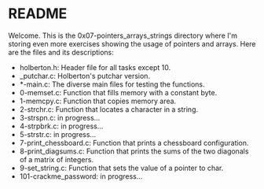 # README

Welcome. This is the 0x07-pointers_arrays_strings directory where I'm storing even more exercises showing the usage of pointers and arrays. Here are the files and its descriptions:

 - holberton.h: Header file for all tasks except 10.
 - _putchar.c: Holberton's putchar version.
 - *-main.c: The diverse main files for testing the functions.
 - 0-memset.c: Function that fills memory with a constant byte.
 - 1-memcpy.c: Function that copies memory area.
 - 2-strchr.c: Function that locates a character in a string.
 - 3-strspn.c: in progress...
 - 4-strpbrk.c: in progress...
 - 5-strstr.c: in progress...
 - 7-print_chessboard.c: Function that prints a chessboard configuration.
 - 8-print_diagsums.c: Function that prints the sums of the two diagonals of a matrix of integers.
 - 9-set_string.c: Function that sets the value of a pointer to char.
 - 101-crackme_password: in progress...
